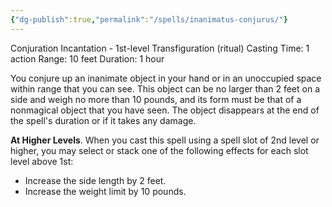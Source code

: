 ```yaml
---
{"dg-publish":true,"permalink":"/spells/inanimatus-conjurus/"}
---
```


Conjuration Incantation - 1st-level Transfiguration (ritual) 
Casting Time: 1 action 
Range: 10 feet 
Duration: 1 hour 

You conjure up an inanimate object in your hand or in an unoccupied space within range that you can see. This object can be no larger than 2 feet on a side and weigh no more than 10 pounds, and its form must be that of a nonmagical object that you have seen. The object disappears at the end of the spell's duration or if it takes any damage. 

**At Higher Levels**. When you cast this spell using a spell slot of 2nd level or higher, you may select or stack one of the following effects for each slot level above 1st:
- Increase the side length by 2 feet. 
- Increase the weight limit by 10 pounds.